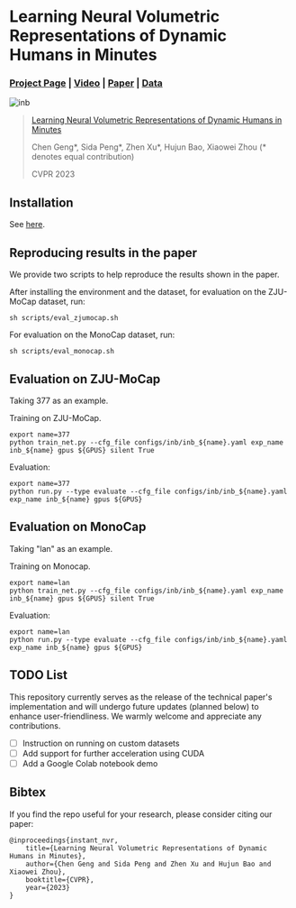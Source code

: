 # Learning Neural Volumetric Representations of Dynamic Humans in Minutes

### [Project Page](https://zju3dv.github.io/instant_nvr) | [Video](https://zju3dv.github.io/instant_nvr) | [Paper](https://openaccess.thecvf.com/content/CVPR2023/papers/Geng_Learning_Neural_Volumetric_Representations_of_Dynamic_Humans_in_Minutes_CVPR_2023_paper.pdf) | [Data](https://github.com/zju3dv/instant_nvr)

![inb](docs/media/inb.gif)

> [Learning Neural Volumetric Representations of Dynamic Humans in Minutes](https://zju3dv.github.io/instant_nvr)
>
> Chen Geng\*, Sida Peng\*, Zhen Xu\*, Hujun Bao, Xiaowei Zhou (* denotes equal contribution)
>
> CVPR 2023

## Installation

See [here](./docs/install.md).

## Reproducing results in the paper

We provide two scripts to help reproduce the results shown in the paper.

After installing the environment and the dataset, for evaluation on the ZJU-MoCap dataset, run:

```shell
sh scripts/eval_zjumocap.sh
```

For evaluation on the MonoCap dataset, run:

```shell
sh scripts/eval_monocap.sh
```


## Evaluation on ZJU-MoCap

Taking 377 as an example.

Training on ZJU-MoCap.

```shell
export name=377
python train_net.py --cfg_file configs/inb/inb_${name}.yaml exp_name inb_${name} gpus ${GPUS} silent True
```

Evaluation:
```shell
export name=377
python run.py --type evaluate --cfg_file configs/inb/inb_${name}.yaml exp_name inb_${name} gpus ${GPUS}
```

## Evaluation on MonoCap

Taking "lan" as an example.

Training on Monocap. 

```shell
export name=lan
python train_net.py --cfg_file configs/inb/inb_${name}.yaml exp_name inb_${name} gpus ${GPUS} silent True
```

Evaluation:
```shell
export name=lan
python run.py --type evaluate --cfg_file configs/inb/inb_${name}.yaml exp_name inb_${name} gpus ${GPUS}
```

## TODO List

This repository currently serves as the release of the technical paper's implementation and will undergo future updates (planned below) to enhance user-friendliness. We warmly welcome and appreciate any contributions.

- [ ] Instruction on running on custom datasets
- [ ] Add support for further acceleration using CUDA
- [ ] Add a Google Colab notebook demo

## Bibtex

If you find the repo useful for your research, please consider citing our paper:

```
@inproceedings{instant_nvr,
    title={Learning Neural Volumetric Representations of Dynamic Humans in Minutes},
    author={Chen Geng and Sida Peng and Zhen Xu and Hujun Bao and Xiaowei Zhou},
    booktitle={CVPR},
    year={2023}
}
```